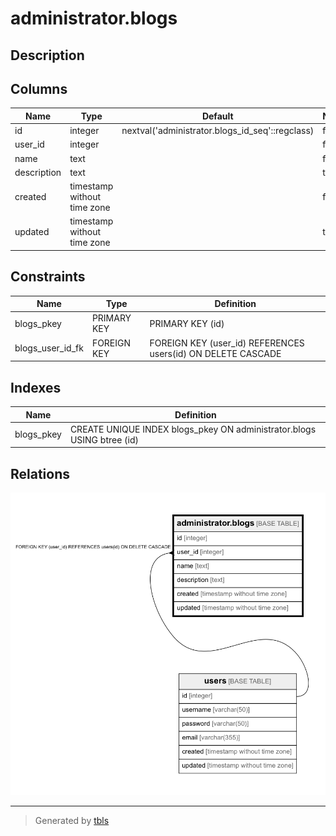 # administrator.blogs

## Description



## Columns

| Name        | Type                        | Default                                         | Nullable | Children | Parents           | Comment |
| ----        | ----                        | -------                                         | -------- | -------- | -------           | ------- |
| id          | integer                     | nextval('administrator.blogs_id_seq'::regclass) | false    |          |                   |         |
| user_id     | integer                     |                                                 | false    |          | [users](users.md) |         |
| name        | text                        |                                                 | false    |          |                   |         |
| description | text                        |                                                 | true     |          |                   |         |
| created     | timestamp without time zone |                                                 | false    |          |                   |         |
| updated     | timestamp without time zone |                                                 | true     |          |                   |         |

## Constraints

| Name             | Type        | Definition                                                   |
| ----             | ----        | ----------                                                   |
| blogs_pkey       | PRIMARY KEY | PRIMARY KEY (id)                                             |
| blogs_user_id_fk | FOREIGN KEY | FOREIGN KEY (user_id) REFERENCES users(id) ON DELETE CASCADE |

## Indexes

| Name       | Definition                                                             |
| ----       | ----------                                                             |
| blogs_pkey | CREATE UNIQUE INDEX blogs_pkey ON administrator.blogs USING btree (id) |

## Relations

![er](administrator.blogs.png)

---

> Generated by [tbls](https://github.com/k1LoW/tbls)